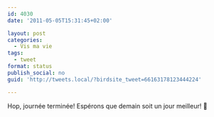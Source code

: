 ```yaml
---
id: 4030
date: '2011-05-05T15:31:45+02:00'

layout: post
categories:
  - Vis ma vie
tags:
  - tweet
format: status
publish_social: no
guid: 'http://tweets.local/?birdsite_tweet=66163178123444224'

---
```


Hop, journée terminée! Espérons que demain soit un jour meilleur! 🙂